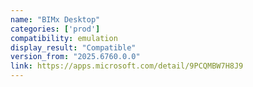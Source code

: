 ```yaml
---
name: "BIMx Desktop"
categories: ['prod']
compatibility: emulation
display_result: "Compatible"
version_from: "2025.6760.0.0"
link: https://apps.microsoft.com/detail/9PCQMBW7H8J9
---
```

